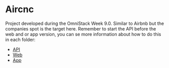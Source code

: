 # Aircnc
Project developed during the OmniStack Week 9.0. Similar to Airbnb but the companies spot is the target here. Remember to start the API before the web and or app version, you can se more information about how to do this in each folder:

* [API](https://github.com/DiegoVictor/omnistack/tree/master/9/api)
* [Web](https://github.com/DiegoVictor/omnistack/tree/master/9/web)
* [App](https://github.com/DiegoVictor/omnistack/tree/master/9/app)
